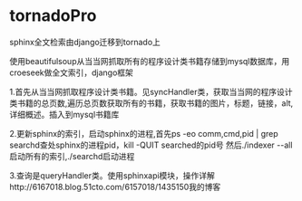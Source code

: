 tornadoPro
==========

sphinx全文检索由django迁移到tornado上

使用beautifulsoup从当当网抓取所有的程序设计类书籍存储到mysql数据库，用croeseek做全文索引，django框架

1.首先从当当网抓取程序设计类书籍。见syncHandler类，获取当当网的程序设计类书籍的总页数,遍历总页数获取所有的书籍，获取书籍的图片，标题，链接，alt,详细概述。插入到mysql书籍库

2.更新sphinx的索引，启动sphinx的进程,首先ps -eo comm,cmd,pid | grep searchd查处sphinx的进程pid，kill -QUIT searched的pid号 然后./indexer --all启动所有的索引,./searchd启动进程

3.查询是queryHandler类。使用sphinxapi模块，操作详解http://6167018.blog.51cto.com/6157018/1435150我的博客
